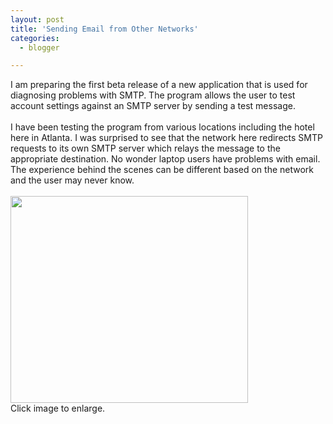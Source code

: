 ```yaml
---
layout: post
title: 'Sending Email from Other Networks'
categories:
  - blogger

---
```


I am preparing the first beta release of a new application that is used for diagnosing problems with SMTP.  The program allows the user to test account settings against an SMTP server by sending a test message.<br /><br />I have been testing the program from various locations including the hotel here in Atlanta.  I was surprised to see that the network here redirects SMTP requests to its own SMTP server which relays the message to the appropriate destination.  No wonder laptop users have problems with email.  The experience behind the scenes can be different based on the network and the user may never know.<br /><br /><a href="/images/blogimages/smtpdiagnosticsnapshot01.JPG"><img src="/images/blogimages/smtpdiagnosticsnapshot01.JPG" border="0" width="380" height="331" /></a><br />Click image to enlarge.
